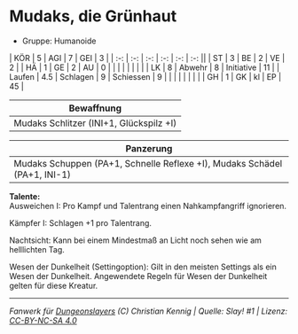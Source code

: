 # Mudaks, die Grünhaut  
- Gruppe: Humanoide  

| KÖR    | 5   | AGI      | 7  | GEI        | 3  |
| :-: | :-: | :-: | :-: | :-: | :-: ||
| ST     | 3   | BE       | 2  | VE         | 2  |
| HÄ     | 1   | GE       | 2  | AU         | 0  |
|        |     |          |    |            |    |
| LK     | 8   | Abwehr   | 8  | Initiative | 11 |
| Laufen | 4.5 | Schlagen | 9  | Schiessen  | 9  |
|        |     |          |    |            |    |
| GH     | 1   | GK       | kl | EP         | 45 |


| Bewaffnung |
| --- |
| Mudaks Schlitzer (INI+1, Glückspilz +I) |


| Panzerung |
| --- |
| Mudaks Schuppen (PA+1, Schnelle Reflexe +I), Mudaks Schädel (PA+1, INI-1) |


**Talente:**  
Ausweichen I: Pro Kampf und Talentrang einen Nahkampfangriff ignorieren.

Kämpfer I: Schlagen +1 pro Talentrang.

Nachtsicht: Kann bei einem Mindestmaß an Licht noch sehen wie am helllichten Tag.

Wesen der Dunkelheit (Settingoption): Gilt in den meisten Settings als ein Wesen der Dunkelheit. Angewendete Regeln für Wesen der Dunkelheit gelten für diese Kreatur.





___
*Fanwerk für [Dungeonslayers](https://www.dungeonslayers.net/) (C) Christian Kennig | Quelle: Slay! #1 | Lizenz: [CC-BY-NC-SA 4.0](https://creativecommons.org/licenses/by-nc-sa/4.0/deed.de)*